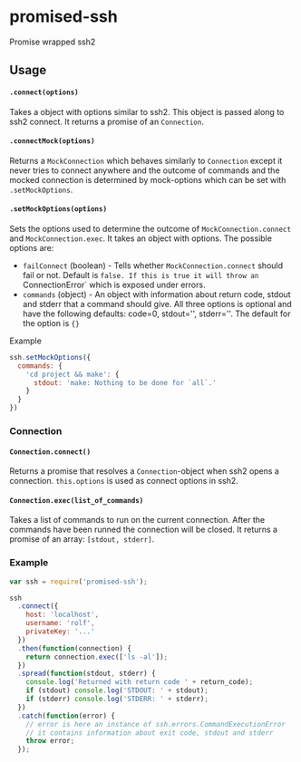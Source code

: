 # promised-ssh
Promise wrapped ssh2

## Usage
#### `.connect(options)`
Takes a object with options similar to ssh2. This object is passed along
to ssh2 connect. It returns a promise of an `Connection`.

#### `.connectMock(options)`
Returns a `MockConnection` which behaves similarly to `Connection` except
it never tries to connect anywhere and the outcome of commands and the mocked
connection is determined by mock-options which can be set with `.setMockOptions`.

#### `.setMockOptions(options)`
Sets the options used to determine the outcome of `MockConnection.connect` and
`MockConnection.exec`. It takes an object with options. The possible options are:

* `failConnect` (boolean) - Tells whether `MockConnection.connect` should fail or not.
  Default is `false. If this is true it will throw an `ConnectionError` which is
  exposed under errors.
* `commands` (object) - An object with information about return code, stdout and
  stderr that a command should give. All three options is optional and have the
  following defaults: code=0, stdout='', stderr=''. The default for the option
  is `{}`

Example
```javascript
ssh.setMockOptions({
  commands: {
    'cd project && make': {
      stdout: 'make: Nothing to be done for `all`.'
    }
  }
})
```

### Connection
#### `Connection.connect()`
Returns a promise that resolves a `Connection`-object when ssh2 opens a connection.
`this.options` is used as connect options in ssh2.

#### `Connection.exec(list_of_commands)`
Takes a list of commands to run on the current connection. After the commands
have been runned the connection will be closed. It returns a promise of an array:
`[stdout, stderr]`.

### Example
```javascript
var ssh = require('promised-ssh');

ssh
  .connect({
    host: 'localhost',
    username: 'rolf',
    privateKey: '...'
  })
  .then(function(connection) {
    return connection.exec(['ls -al']);
  })
  .spread(function(stdout, stderr) {
    console.log('Returned with return code ' + return_code);
    if (stdout) console.log('STDOUT: ' + stdout);
    if (stderr) console.log('STDERR: ' + stderr);
  })
  .catch(function(error) {
    // error is here an instance of ssh.errors.CommandExecutionError
    // it contains information about exit code, stdout and stderr
    throw error;
  });
```
